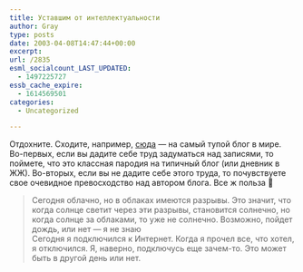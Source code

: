 ```yaml
---
title: Уставшим от интеллектуальности
author: Gray
type: posts
date: 2003-04-08T14:47:44+00:00
excerpt:
url: /2835
esml_socialcount_LAST_UPDATED:
  - 1497225727
essb_cache_expire:
  - 1614569501
categories:
  - Uncategorized

---
```








Отдохните. Сходите, например, <a href="http://www.wibsite.com/wiblog/dull/" target="_blank">сюда</a> &#8212; на самый тупой блог в мире. Во-первых, если вы дадите себе труд задуматься над записями, то поймете, что это классная пародия на типичный блог (или дневник в ЖЖ). Во-вторых, если вы не дадите себе этого труда, то почувствуете свое очевидное превосходство над автором блога. Все ж польза 🙂

> Сегодня облачно, но в облаках имеются разрывы. Это значит, что когда солнце светит через эти разрывы, становится солнечно, но когда солнце за облаками, то уже не солнечно. Возможно, пойдет дождь, или нет &#8212; я не знаю  
> Сегодня я подключился к Интернет. Когда я прочел все, что хотел, я отключился. Я, наверно, подключусь еще зачем-то. Это может быть в другой день или нет.